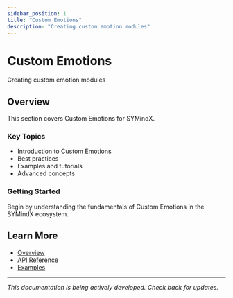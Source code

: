 ```yaml
---
sidebar_position: 1
title: "Custom Emotions"
description: "Creating custom emotion modules"
---
```


# Custom Emotions

Creating custom emotion modules

## Overview

This section covers Custom Emotions for SYMindX.

### Key Topics

- Introduction to Custom Emotions
- Best practices
- Examples and tutorials
- Advanced concepts

### Getting Started

Begin by understanding the fundamentals of Custom Emotions in the SYMindX ecosystem.

## Learn More

- [Overview](/docs/01-overview)
- [API Reference](/docs/03-api-reference)
- [Examples](/docs/17-examples)

---

*This documentation is being actively developed. Check back for updates.*

